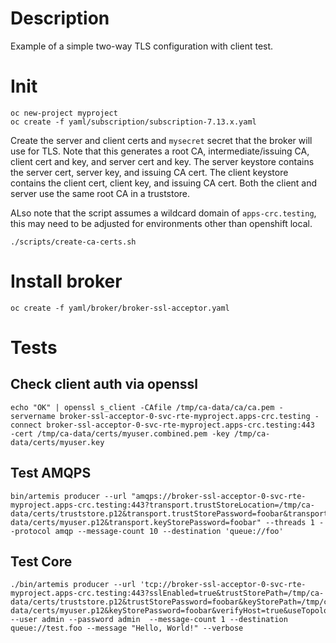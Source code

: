 # Description

Example of a simple two-way TLS configuration with client test.

# Init

```
oc new-project myproject
oc create -f yaml/subscription/subscription-7.13.x.yaml 
```

Create the server and client certs and `mysecret` secret that the broker will use for TLS.  Note that this generates a root CA, intermediate/issuing CA, client cert and key, and server cert and key.  The server keystore contains the server cert, server key, and issuing CA cert.  The client keystore contains the client cert, client key, and issuing CA cert.  Both the client and server use the same root CA in a truststore.

ALso note that the script assumes a wildcard domain of `apps-crc.testing`, this may need to be adjusted for environments other than openshift local.

```
./scripts/create-ca-certs.sh
```

# Install broker

```
oc create -f yaml/broker/broker-ssl-acceptor.yaml 
```

# Tests

## Check client auth via openssl

```
echo "OK" | openssl s_client -CAfile /tmp/ca-data/ca/ca.pem -servername broker-ssl-acceptor-0-svc-rte-myproject.apps-crc.testing -connect broker-ssl-acceptor-0-svc-rte-myproject.apps-crc.testing:443  -cert /tmp/ca-data/certs/myuser.combined.pem -key /tmp/ca-data/certs/myuser.key
```

## Test AMQPS

```
bin/artemis producer --url "amqps://broker-ssl-acceptor-0-svc-rte-myproject.apps-crc.testing:443?transport.trustStoreLocation=/tmp/ca-data/certs/truststore.p12&transport.trustStorePassword=foobar&transport.keyStoreLocation=/tmp/ca-data/certs/myuser.p12&transport.keyStorePassword=foobar" --threads 1 --protocol amqp --message-count 10 --destination 'queue://foo'
```

## Test Core

```
./bin/artemis producer --url 'tcp://broker-ssl-acceptor-0-svc-rte-myproject.apps-crc.testing:443?sslEnabled=true&trustStorePath=/tmp/ca-data/certs/truststore.p12&trustStorePassword=foobar&keyStorePath=/tmp/ca-data/certs/myuser.p12&keyStorePassword=foobar&verifyHost=true&useTopologyForLoadBalancing=false' --user admin --password admin  --message-count 1 --destination queue://test.foo --message "Hello, World!" --verbose
```
